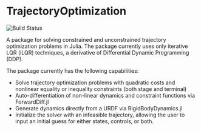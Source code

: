 # TrajectoryOptimization

![Build Status](https://travis-ci.org/RoboticExplorationLab/TrajectoryOptimization.jl.svg?branch=master)

A package for solving constrained and unconstrained trajectory optimization problems in Julia. The package currently uses only iterative LQR (iLQR) techniques, a derivative of Differential Dynamic Programming (DDP).

The package currently has the following capabilities:
* Solve trajectory optimization problems with quadratic costs and nonlinear equality or inequality constraints (both stage and terminal)
* Auto-differentiation of non-linear dynamics and constraint functions via ForwardDiff.jl
* Generate dynamics directly from a URDF via RigidBodyDynamics.jl
* Initialize the solver with an infeasible trajectory, allowing the user to input an initial guess for either states, controls, or both.

